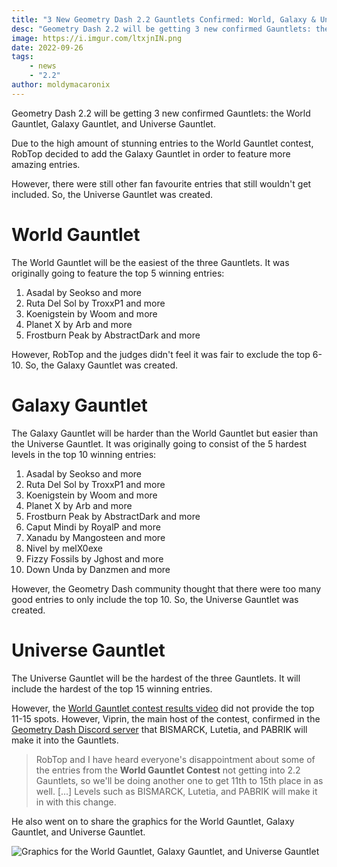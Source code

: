 ```yaml
---
title: "3 New Geometry Dash 2.2 Gauntlets Confirmed: World, Galaxy & Universe Gauntlets"
desc: "Geometry Dash 2.2 will be getting 3 new confirmed Gauntlets: the World Gauntlet, Galaxy Gauntlet, and Universe Gauntlet."
image: https://i.imgur.com/ltxjnIN.png
date: 2022-09-26
tags:
    - news
    - "2.2"
author: moldymacaronix
---
```


Geometry Dash 2.2 will be getting 3 new confirmed Gauntlets: the World Gauntlet, Galaxy Gauntlet, and Universe Gauntlet.

Due to the high amount of stunning entries to the World Gauntlet contest, RobTop decided to add the Galaxy Gauntlet in order to feature more amazing entries.

However, there were still other fan favourite entries that still wouldn't get included. So, the Universe Gauntlet was created.

# World Gauntlet

The World Gauntlet will be the easiest of the three Gauntlets. It was originally going to feature the top 5 winning entries:

1. Asadal by Seokso and more
2. Ruta Del Sol by TroxxP1 and more
3. Koenigstein by Woom and more
4. Planet X by Arb and more
5. Frostburn Peak by AbstractDark and more

However, RobTop and the judges didn't feel it was fair to exclude the top 6-10. So, the Galaxy Gauntlet was created.

# Galaxy Gauntlet

The Galaxy Gauntlet will be harder than the World Gauntlet but easier than the Universe Gauntlet. It was originally going to consist of the 5 hardest levels in the top 10 winning entries:

1. Asadal by Seokso and more
2. Ruta Del Sol by TroxxP1 and more
3. Koenigstein by Woom and more
4. Planet X by Arb and more
5. Frostburn Peak by AbstractDark and more
6. Caput Mindi by RoyalP and more
7. Xanadu by Mangosteen and more
8. Nivel by melX0exe
9. Fizzy Fossils by Jghost and more
10. Down Unda by Danzmen and more

However, the Geometry Dash community thought that there were too many good entries to only include the top 10. So, the Universe Gauntlet was created.

# Universe Gauntlet

The Universe Gauntlet will be the hardest of the three Gauntlets. It will include the hardest of the top 15 winning entries.

However, the [World Gauntlet contest results video](https://youtu.be/IsJMpN7T8cY) did not provide the top 11-15 spots. However, Viprin, the main host of the contest, confirmed in the [Geometry Dash Discord server](https://discord.gg/geometrydash) that BISMARCK, Lutetia, and PABRIK will make it into the Gauntlets.

>  RobTop and I have heard everyone's disappointment about some of the entries from the **World Gauntlet Contest** not getting into 2.2 Gauntlets, so we'll be doing another one to get 11th to 15th place in as well. [...] Levels such as BISMARCK, Lutetia, and PABRIK will make it in with this change.

He also went on to share the graphics for the World Gauntlet, Galaxy Gauntlet, and Universe Gauntlet.

![Graphics for the World Gauntlet, Galaxy Gauntlet, and Universe Gauntlet](https://media.discordapp.net/attachments/650172434846187521/1018731772692942938/gauntlet.png)